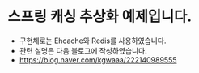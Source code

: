 # 스프링 캐싱 추상화 예제입니다.

- 구현체로는 Ehcache와 Redis를 사용하였습니다.
- 관련 설명은 다음 블로그에 작성하였습니다.
- https://blog.naver.com/kgwaaa/222140989555
